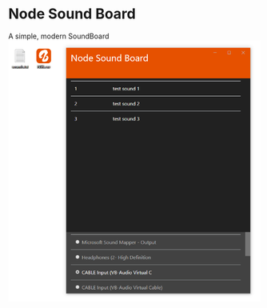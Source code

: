 # Node Sound Board
A simple, modern SoundBoard
![alt text](https://raw.githubusercontent.com/SimonMTS/NSB/master/example.png?token=AD7AJFTU2ABSMDTHQSZAAPK5U52A4)
